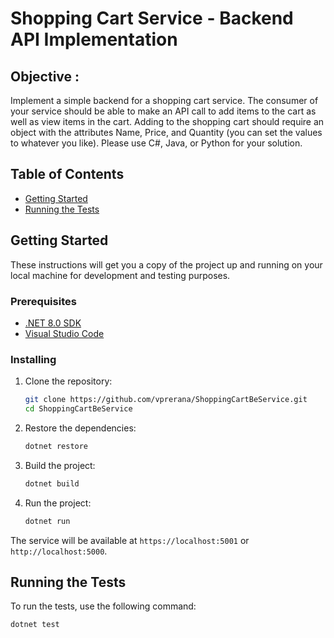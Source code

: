 # Shopping Cart Service - Backend API Implementation

## Objective : 
Implement a simple backend for a shopping cart service. The consumer of your service should
be able to make an API call to add items to the cart as well as view items in the cart. Adding to
the shopping cart should require an object with the attributes Name, Price, and Quantity (you
can set the values to whatever you like).
Please use C#, Java, or Python for your solution.

## Table of Contents

- [Getting Started](#getting-started)
- [Running the Tests](#running-the-tests)

## Getting Started

These instructions will get you a copy of the project up and running on your local machine for development and testing purposes.

### Prerequisites

- [.NET 8.0 SDK](https://dotnet.microsoft.com/download/dotnet/8.0)
- [Visual Studio Code](https://code.visualstudio.com/)

### Installing

1. Clone the repository:

    ```bash
    git clone https://github.com/vprerana/ShoppingCartBeService.git
    cd ShoppingCartBeService
    ```

2. Restore the dependencies:

    ```bash
    dotnet restore
    ```

3. Build the project:

    ```bash
    dotnet build
    ```

4. Run the project:

    ```bash
    dotnet run
    ```

The service will be available at `https://localhost:5001` or `http://localhost:5000`.

## Running the Tests

To run the tests, use the following command:

```bash
dotnet test
